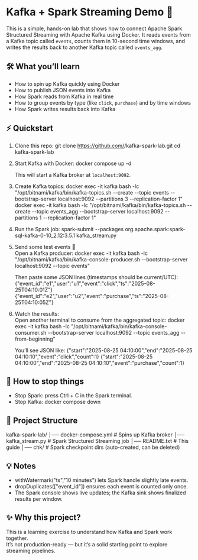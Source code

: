 Kafka + Spark Streaming Demo 🚀
=================================

This is a simple, hands-on lab that shows how to connect Apache Spark Structured Streaming with Apache Kafka using Docker.
It reads events from a Kafka topic called `events`, counts them in 10-second time windows, and writes the results back to another Kafka topic called `events_agg`.

🛠️ What you’ll learn
---------------------
- How to spin up Kafka quickly using Docker  
- How to publish JSON events into Kafka  
- How Spark reads from Kafka in real time  
- How to group events by type (like `click`, `purchase`) and by time windows  
- How Spark writes results back into Kafka  

⚡ Quickstart
-------------

1. Clone this repo:
   git clone https://github.com/<your-username>/kafka-spark-lab.git
   cd kafka-spark-lab

2. Start Kafka with Docker:
   docker compose up -d

   This will start a Kafka broker at `localhost:9092`.

3. Create Kafka topics:
   docker exec -it kafka bash -lc "/opt/bitnami/kafka/bin/kafka-topics.sh --create --topic events --bootstrap-server localhost:9092 --partitions 3 --replication-factor 1"
   docker exec -it kafka bash -lc "/opt/bitnami/kafka/bin/kafka-topics.sh --create --topic events_agg --bootstrap-server localhost:9092 --partitions 1 --replication-factor 1"

4. Run the Spark job:
   spark-submit --packages org.apache.spark:spark-sql-kafka-0-10_2.12:3.5.1 kafka_stream.py

5. Send some test events 🎯  
   Open a Kafka producer:
   docker exec -it kafka bash -lc "/opt/bitnami/kafka/bin/kafka-console-producer.sh --bootstrap-server localhost:9092 --topic events"

   Then paste some JSON lines (timestamps should be current/UTC):
   {"event_id":"e1","user":"u1","event":"click","ts":"2025-08-25T04:10:01Z"}
   {"event_id":"e2","user":"u2","event":"purchase","ts":"2025-08-25T04:10:05Z"}

6. Watch the results:  
   Open another terminal to consume from the aggregated topic:
   docker exec -it kafka bash -lc "/opt/bitnami/kafka/bin/kafka-console-consumer.sh --bootstrap-server localhost:9092 --topic events_agg --from-beginning"

   You’ll see JSON like:
   {"start":"2025-08-25 04:10:00","end":"2025-08-25 04:10:10","event":"click","count":1}
   {"start":"2025-08-25 04:10:00","end":"2025-08-25 04:10:10","event":"purchase","count":1}

🛑 How to stop things
----------------------
- Stop Spark: press Ctrl + C in the Spark terminal.  
- Stop Kafka: docker compose down  

📂 Project Structure
---------------------
kafka-spark-lab/
│── docker-compose.yml   # Spins up Kafka broker
│── kafka_stream.py      # Spark Structured Streaming job
│── README.txt           # This guide
│── chk/                 # Spark checkpoint dirs (auto-created, can be deleted)

💡 Notes
---------
- withWatermark("ts","10 minutes") lets Spark handle slightly late events.  
- dropDuplicates(["event_id"]) ensures each event is counted only once.  
- The Spark console shows live updates; the Kafka sink shows finalized results per window.  

✨ Why this project?
---------------------
This is a learning exercise to understand how Kafka and Spark work together.  
It’s not production-ready — but it’s a solid starting point to explore streaming pipelines.
